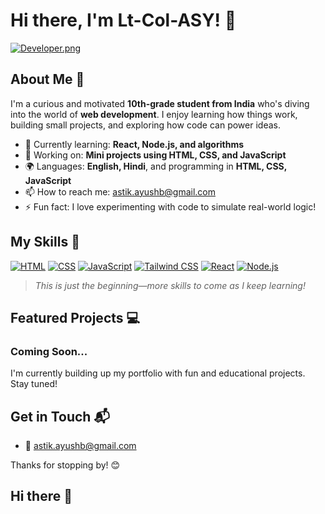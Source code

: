 # Hi there, I'm Lt-Col-ASY! 👋

<!-- Optional Banner Image -->
[![Developer.png](https://i.postimg.cc/CxjVjgk3/Developer.png)](https://postimg.cc/zyXMr4d7)

## About Me 🚀

I'm a curious and motivated **10th-grade student from India** who's diving into the world of **web development**. I enjoy learning how things work, building small projects, and exploring how code can power ideas.

- 🌱 Currently learning: **React, Node.js, and algorithms**
- 🔭 Working on: **Mini projects using HTML, CSS, and JavaScript**
- 🌍 Languages: **English, Hindi**, and programming in **HTML, CSS, JavaScript**
- 📫 How to reach me: astik.ayushb@gmail.com
- ⚡ Fun fact: I love experimenting with code to simulate real-world logic!

## My Skills 🧠

[![HTML](https://img.shields.io/badge/-HTML-E34F26?style=flat-square&logo=html5&logoColor=white)](https://developer.mozilla.org/en-US/docs/Web/HTML)
[![CSS](https://img.shields.io/badge/CSS-purple?style=flat-square&logo=CSS&labelColor=purple)](https://developer.mozilla.org/en-US/docs/Web/CSS)
[![JavaScript](https://img.shields.io/badge/-JavaScript-F7DF1E?style=flat-square&logo=javascript&logoColor=black)](https://developer.mozilla.org/en-US/docs/Web/JavaScript)
[![Tailwind CSS](https://img.shields.io/badge/TailwindCSS-%2306B6D4?style=flat-square&logo=tailwindcss&logoColor=white)](https://tailwindcss.com/docs)
[![React](https://img.shields.io/badge/-React-61DAFB?style=flat-square&logo=react&logoColor=black)](https://nodejs.org/en/docs)
[![Node.js](https://img.shields.io/badge/-Node.js-339933?style=flat-square&logo=node.js&logoColor=white)](https://nodejs.org/en/docs)

> *This is just the beginning—more skills to come as I keep learning!*

## Featured Projects 💻

### Coming Soon...

I'm currently building up my portfolio with fun and educational projects. Stay tuned!

## Get in Touch 📬

<!-- Add links if you have them -->
- 📧 astik.ayushb@gmail.com

Thanks for stopping by! 😊
## Hi there 👋

<!--
**Lt-Col-ASY/Lt-Col-ASY** is a ✨ _special_ ✨ repository because its `README.md` (this file) appears on your GitHub profile.

Here are some ideas to get you started:

- 🔭 I’m currently working on ...
- 🌱 I’m currently learning ...
- 👯 I’m looking to collaborate on ...
- 🤔 I’m looking for help with ...
- 💬 Ask me about ...
- 📫 How to reach me: ...
- 😄 Pronouns: ...
- ⚡ Fun fact: ...
-->
